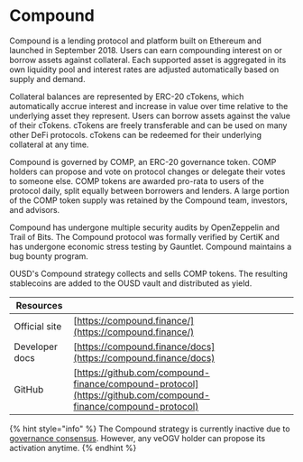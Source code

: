 # Compound

Compound is a lending protocol and platform built on Ethereum and launched in September 2018. Users can earn compounding interest on or borrow assets against collateral. Each supported asset is aggregated in its own liquidity pool and interest rates are adjusted automatically based on supply and demand.

Collateral balances are represented by ERC-20 cTokens, which automatically accrue interest and increase in value over time relative to the underlying asset they represent. Users can borrow assets against the value of their cTokens. cTokens are freely transferable and can be used on many other DeFi protocols. cTokens can be redeemed for their underlying collateral at any time.

Compound is governed by COMP, an ERC-20 governance token. COMP holders can propose and vote on protocol changes or delegate their votes to someone else. COMP tokens are awarded pro-rata to users of the protocol daily, split equally between borrowers and lenders. A large portion of the COMP token supply was retained by the Compound team, investors, and advisors.

Compound has undergone multiple security audits by OpenZeppelin and Trail of Bits. The Compound protocol was formally verified by CertiK and has undergone economic stress testing by Gauntlet. Compound maintains a bug bounty program.

OUSD's Compound strategy collects and sells COMP tokens. The resulting stablecoins are added to the OUSD vault and distributed as yield.



| Resources      |                                                                                                                |
| -------------- | -------------------------------------------------------------------------------------------------------------- |
| Official site  | [https://compound.finance/](https://compound.finance/)                                                         |
| Developer docs | [https://compound.finance/docs](https://compound.finance/docs)                                                 |
| GitHub         | [https://github.com/compound-finance/compound-protocol](https://github.com/compound-finance/compound-protocol) |

{% hint style="info" %}
The Compound strategy is currently inactive due to [governance consensus](https://governance.ousd.com/proposals/30894412376194853647122581916496530536830189795097427662392821757029264128284). However, any veOGV holder can propose its activation anytime.
{% endhint %}
